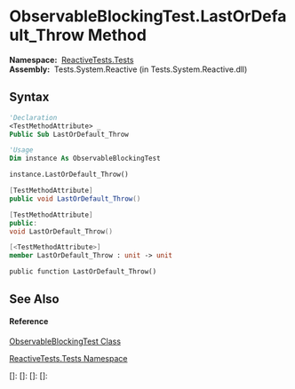 # ObservableBlockingTest.LastOrDefault\_Throw Method

**Namespace:**  [ReactiveTests.Tests](ReactiveTests.Tests\ReactiveTests.Tests.md)  
**Assembly:**  Tests.System.Reactive (in Tests.System.Reactive.dll)

## Syntax

```vb
'Declaration
<TestMethodAttribute> _
Public Sub LastOrDefault_Throw
```

```vb
'Usage
Dim instance As ObservableBlockingTest

instance.LastOrDefault_Throw()
```

```csharp
[TestMethodAttribute]
public void LastOrDefault_Throw()
```

```c++
[TestMethodAttribute]
public:
void LastOrDefault_Throw()
```

```fsharp
[<TestMethodAttribute>]
member LastOrDefault_Throw : unit -> unit 
```

```jscript
public function LastOrDefault_Throw()
```

## See Also

#### Reference

[ObservableBlockingTest Class](ObservableBlockingTest\ObservableBlockingTest.md)

[ReactiveTests.Tests Namespace](ReactiveTests.Tests\ReactiveTests.Tests.md)

[]: 
[]: 
[]: 
[]: 